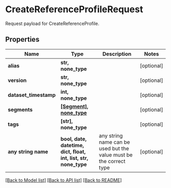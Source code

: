 # CreateReferenceProfileRequest

Request payload for CreateReferenceProfile.

## Properties
Name | Type | Description | Notes
------------ | ------------- | ------------- | -------------
**alias** | **str, none_type** |  | [optional] 
**version** | **str, none_type** |  | [optional] 
**dataset_timestamp** | **int, none_type** |  | [optional] 
**segments** | [**[Segment], none_type**](Segment.md) |  | [optional] 
**tags** | **[str], none_type** |  | [optional] 
**any string name** | **bool, date, datetime, dict, float, int, list, str, none_type** | any string name can be used but the value must be the correct type | [optional]

[[Back to Model list]](../README.md#documentation-for-models) [[Back to API list]](../README.md#documentation-for-api-endpoints) [[Back to README]](../README.md)


